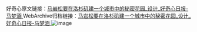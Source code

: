 好奇心原文链接：[马岩松要在洛杉矶建一个城市中的秘密花园_设计_好奇心日报-马梦涵 ](https://www.qdaily.com/articles/11135.html)
WebArchive归档链接：[马岩松要在洛杉矶建一个城市中的秘密花园_设计_好奇心日报-马梦涵 ](http://web.archive.org/web/20160501075602/http://www.qdaily.com/articles/11135.html)
![image](http://ww3.sinaimg.cn/large/007d5XDply1g3wcwbvmm1j30u03hd7wh)